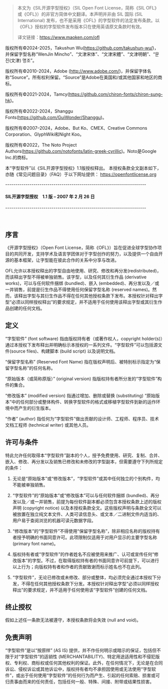 > 本文为《SIL开源字型授权》（SIL Open Font License，简称《SIL OFL》或《OFL》）的非官方简体中文翻译。本声明并非由 SIL 国际 (SIL International) 发布，也不是采用《OFL》的字型软件的法定发布条款。以《OFL》授权的字型软件发布版本只在使用英语原文条款时有效。
> 
> 译文链接：https://www.maoken.com/ofl

版权所有©2024-2025，Takushun Wu(https://github.com/takushun-wu/)，并保留字型名称“WenJin Mincho”、“<span lang="zh-Hans">文津宋体</span>”、“<span lang="zh-Hant">文津宋體</span>”、“<span lang="ja">文津明朝</span>”、“<span lang="ko">문진(文津) 명조</span>”。

版权所有©2010-2024，Adobe (http://www.adobe.com/)，并保留字体名称“Source”。所有权利保留。“Source”是Adobe在美国和/或其他国家和地区的商标。

版权所有©2021-2024，Tamcy(https://github.com/chiron-fonts/chiron-sung-hk)。

版权所有©2022-2024，Shanggu Fonts(https://github.com/GuiWonder/Shanggu)。

版权所有©2007–2024，Adobe、But Ko、CMEX、Creative Commons Corporation、GlyphWiki和Night Koo。

版权所有©2022，The Noto Project Authors(https://github.com/notofonts/latin-greek-cyrillic)。Noto是Google Inc.的商标。
&nbsp;


本“字型软件”以《SIL开源字型授权》1.1版授权释出。
本授权条款全文副本如下，亦随《常见问题目录》（FAQ）于以下网址提供：
https://openfontlicense.org
&nbsp;

\----------------------------------------------------------------------

#### SIL开源字型授权　1.1 版 – 2007 年 2 月 26 日

\----------------------------------------------------------------------

&nbsp;

序言
-----------

《开源字型授权》（Open Font License，简称《OFL》）旨在促进全球字型协作项目的共同开发，支持学术及语言学团体对于字型创作的努力，以及提供一个自由开源的基本框架，让字型能在彼此合作的关系中分享与改进。

OFL允许以本授权释出的字型自由地使用、研究、修改和再分发(redistributed)，而该释出字型不得被单独销售。该字型，以及任何其衍生作品 (derivative works)，可以与任何软件捆绑 (bundled)、嵌入 (embedded)、再分发以及／或一并销售，前提是衍生作品不得使用任何保留字型名称 (reserved names)。然而，该释出字型与其衍生作品不得在任何其他授权条款下发布。本授权针对释出字型“必须以同样授权释出”的要求规定，并不适用于任何使用该释出字型或其衍生作品创建的任何文档。

定义
-----------

“字型软件” (font software) 指由版权持有者（或著作权人，copyright holder(s)）通过本授权下发布释出并明确标示本授权的一系列文件。“字型软件”可以包括源文件(source files)、构建脚本 (build script) 以及说明文档。

“保留字型名称” (Reserved Font Name) 指在版权声明后、被特别标示指定为“保留字型名称”的任何名称。

“原始版本（或简称原版）” (original version) 指版权持有者所分发的“字型软件”构件的集合。

“修改版本” (modified version) 指通过增加、删除或替换 (substituting) “原始版本”中的任何部分或整体构件、转换字型软件的格式或移植字型软件到新的运作环境中而产生的衍生版本。

“作者” (author) 指任何为“字型软件”做出贡献的设计师、工程师、程序员、技术文档工程师 (technical writer) 或其他人员。

许可与条件
-----------

特此允许任何取得本“字型软件”副本的个人，授予免费使用、研究、复制、合并、嵌入、修改、再分发以及销售已修改和未修改的字型副本，但需要遵守下列所规定的条件：

1) 无论是“原始版本”或“修改版本”，“字型软件”或其中任何独立的个别构件，均不能被单独销售。

2) “字型软件”的“原始版本”或“修改版本”可以与任何软件捆绑 (bundled)、再分发以及／或一并销售，前提为每份软件副本都必须包含本授权条款上述的版权声明 (copyright notice) 以及本授权条款全文。这些版权声明与条款全文可以被放置在独立纯文本文件、人类可读信息头、或文本／二进制文件内适当的、用户易于查阅浏览的机器可读元数据字段。

3) “修改版本”的“字型软件”不得使用“保留字型名称”，除非相应名称的版权持有者授予明确的书面同意许可。此项限制仅适用于对用户显示的主要字型名称 (primary font name)。

4) 版权持有者或“字型软件”的作者姓名不应被使用来推广、认可或宣传任何“修改版本”的字型。不过，在取得版权持有者的书面同意许可前提下，可以进行以上行为；向版权持有者和作者的贡献致谢而标示姓名也不在此列。

5) “字型软件”，无论已修改或未修改、部分或整体，均必须完全通过本授权下分发，不得在任何其他授权条款下分发。本授权针对释出字型“必须以同样授权释出”的要求规定，并不适用于任何使用该“字型软件”创建的任何文档。

终止授权
-----------

假如上述任一条款无法被遵守，本授权条款将会失效 (null and void)。

免责声明
-----------

“字型软件”是以“按原样” (AS IS) 提供，并不作任何明示或暗示的保证，包括但不限于对“字型软件”的适销性 (MERCHANTABILITY)、特定用途适用性和不侵犯版权、专利权、商标权或任何其他权利的保证。此外，在任何情况下，无论是在合同诉讼、侵权诉讼或其他诉讼中，版权持有者均不承担因使用或无法使用“字型软件”，或出于任何使用“字型软件”的任何行为而产生、引起的任何索赔、损害或可归责事由而来的任何责任，包括任何一般、特殊、间接、附带或结果性损害。